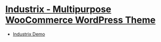 # [Industrix - Multipurpose WooCommerce WordPress Theme](https://themehippo.com/themes/industrix-multipurpose-responsive-woocommerce-wordpress-theme/)

- [Industrix Demo](https://demo1.themehippo.com/wordpress/industrix/)
